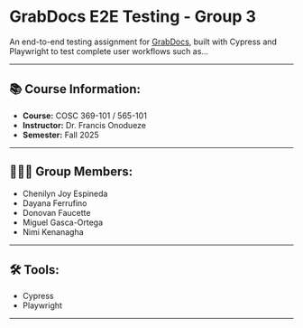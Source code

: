 # GrabDocs E2E Testing - Group 3

An end-to-end testing assignment for [GrabDocs](https://grabdocs.com/), built with Cypress and Playwright to test complete user workflows such as...

---

## 📚 Course Information:
- **Course:** COSC 369-101 / 565-101
- **Instructor:** Dr. Francis Onodueze
- **Semester:** Fall 2025

---

## 🧑‍🧑‍🧒 Group Members:
- Chenilyn Joy Espineda
- Dayana Ferrufino
- Donovan Faucette
- Miguel Gasca-Ortega
- Nimi Kenanagha

---

## 🛠️ Tools:
- Cypress
- Playwright

---

